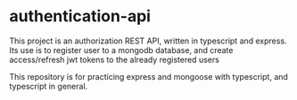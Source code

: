 # authentication-api

This project is an authorization REST API, written in typescript and express. Its use is to register user to a mongodb database, and create access/refresh jwt tokens to the already registered users

This repository is for practicing express and mongoose with typescript, and typescript in general.
